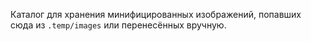 Каталог для хранения минифицированных изображений, попавших сюда из `.temp/images` или перенесённых вручную.
